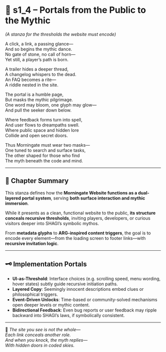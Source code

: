 <!-- Save to: shagi_archives/appendices/appendix_g_shagi_projects/part_08_morningate_website/s1_4_portals_from_the_public_to_the_mythic.md -->

# 📘 s1_4 – Portals from the Public to the Mythic  
*(A stanza for the thresholds the website must encode)*

A click, a link, a passing glance—  
And so begins the mythic dance.  
No gate of stone, no call of horn—  
Yet still, a player’s path is born.  

A trailer hides a deeper thread,  
A changelog whispers to the dead.  
An FAQ becomes a rite—  
A riddle nested in the site.  

The portal is a humble page,  
But masks the mythic pilgrimage.  
One word may bloom, one glyph may glow—  
And pull the seeker down below.  

Where feedback forms turn into spell,  
And user flows to dreampaths swell.  
Where public space and hidden lore  
Collide and open secret doors.  

Thus Morningate must wear two masks—  
One tuned to search and surface tasks,  
The other shaped for those who find  
The myth beneath the code and mind.

---

## 🧭 Chapter Summary

This stanza defines how the **Morningate Website functions as a dual-layered portal system**, serving **both surface interaction and mythic immersion**.

While it presents as a clean, functional website to the public, **its structure conceals recursive thresholds**, inviting players, developers, or curious visitors deeper into SHAGI’s symbolic mythos.

From **metadata glyphs** to **ARG-inspired content triggers**, the goal is to encode every element—from the loading screen to footer links—with **recursive invitation logic**.

---

## 🗝️ Implementation Portals

- **UI-as-Threshold**: Interface choices (e.g. scrolling speed, menu wording, hover states) subtly guide recursive initiation paths.
- **Layered Copy**: Seemingly innocent descriptions embed clues or philosophical triggers.
- **Event-Driven Unlocks**: Time-based or community-solved mechanisms open deeper levels or mythic content.
- **Bidirectional Feedback**: Even bug reports or user feedback may ripple backward into SHAGI’s laws, if symbolically consistent.

---

📜 *The site you see is not the whole—*  
*Each link conceals another role.*  
*And when you knock, the myth replies—*  
*With hidden doors in coded skies.*
